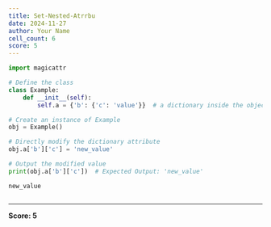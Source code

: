 ```yaml
---
title: Set-Nested-Atrrbu
date: 2024-11-27
author: Your Name
cell_count: 6
score: 5
---
```


```python
import magicattr
```


```python
# Define the class
class Example:
    def __init__(self):
        self.a = {'b': {'c': 'value'}}  # a dictionary inside the object
```


```python
# Create an instance of Example
obj = Example()

```


```python
# Directly modify the dictionary attribute
obj.a['b']['c'] = 'new_value'

```


```python
# Output the modified value
print(obj.a['b']['c'])  # Expected Output: 'new_value'
```

    new_value



```python

```


---
**Score: 5**
